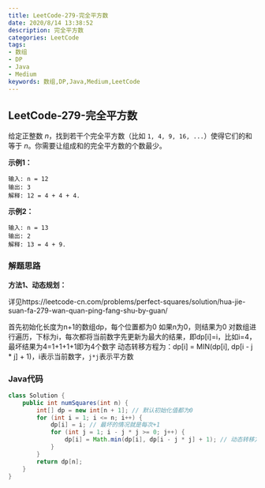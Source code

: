 ```yaml
---
title: LeetCode-279-完全平方数
date: 2020/8/14 13:38:52
description: 完全平方数
categories: LeetCode
tags: 
- 数组
- DP
- Java
- Medium
keywords: 数组,DP,Java,Medium,LeetCode
---
```


## LeetCode-279-完全平方数

给定正整数 *n*，找到若干个完全平方数（比如 `1, 4, 9, 16, ...`）使得它们的和等于 *n*。你需要让组成和的完全平方数的个数最少。

<!--more-->

**示例1：**

```
输入: n = 12
输出: 3 
解释: 12 = 4 + 4 + 4.
```

**示例2：**

```
输入: n = 13
输出: 2
解释: 13 = 4 + 9.
```

### 解题思路

**方法1、动态规划：**

详见https://leetcode-cn.com/problems/perfect-squares/solution/hua-jie-suan-fa-279-wan-quan-ping-fang-shu-by-guan/

首先初始化长度为n+1的数组dp，每个位置都为0
如果n为0，则结果为0
对数组进行遍历，下标为i，每次都将当前数字先更新为最大的结果，即dp[i]=i，比如i=4，最坏结果为4=1+1+1+1即为4个数字
动态转移方程为：dp[i] = MIN(dp[i], dp[i - j * j] + 1)，i表示当前数字，`j*j`表示平方数

### Java代码

```java
class Solution {
    public int numSquares(int n) {
        int[] dp = new int[n + 1]; // 默认初始化值都为0
        for (int i = 1; i <= n; i++) {
            dp[i] = i; // 最坏的情况就是每次+1
            for (int j = 1; i - j * j >= 0; j++) { 
                dp[i] = Math.min(dp[i], dp[i - j * j] + 1); // 动态转移方程
            }
        }
        return dp[n];
    }
}
```

